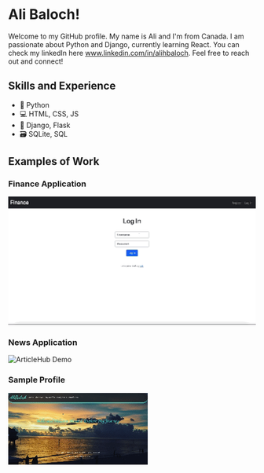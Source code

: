 # Ali Baloch!

Welcome to my GitHub profile. My name is Ali and I'm from Canada. I am passionate about Python and Django, currently learning React. You can check my linkedIn here www.linkedin.com/in/alihbaloch. Feel free to reach out and connect!

## Skills and Experience

* 🐍 Python
* 💻 HTML, CSS, JS
* 🔧 Django, Flask
* 🗃 SQLite, SQL

## Examples of Work

### Finance Application
![Finance Demo](https://raw.githubusercontent.com/alihbaloch/alihbaloch/main/Finance%20Demo.gif)

### News Application
![ArticleHub Demo](https://raw.githubusercontent.com/alihbaloch/alihbaloch/main/ArticleHub%20Demo.gif)

### Sample Profile
![A Profile Demo](https://raw.githubusercontent.com/alihbaloch/alihbaloch/main/A%20Profile%20Demo.gif)












